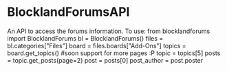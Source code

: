 BlocklandForumsAPI
==================

An API to access the forums information.
To use:
    from blocklandforums import BlocklandForums
    bl = BlocklandForums()
    files = bl.categories["Files"]
    board = files.boards["Add-Ons"]
    topics = board.get_topics() #soon support for more pages :P
    topic = topics[5]
    posts = topic.get_posts(page=2)
    post = posts[0]
    post_author = post.poster
